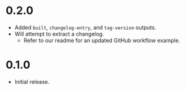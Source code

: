 # 0.2.0

- Added `built`, `changelog-entry`, and `tag-version` outputs.
- Will attempt to extract a changelog.
  - Refer to our readme for an updated GitHub workflow example.

# 0.1.0

- Initial release.
